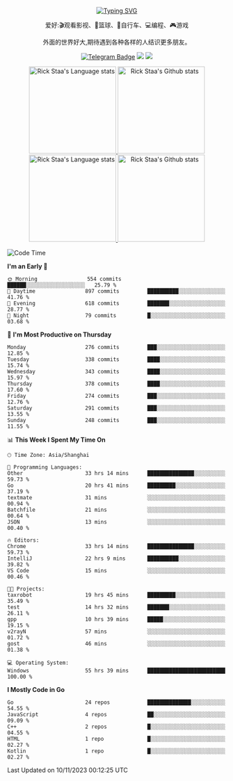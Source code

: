 <div align="center"> 

[![Typing SVG](https://readme-typing-svg.herokuapp.com?size=25&duration=2500&color=eeeeee&vCenter=true&width=200&height=40&lines=Hi+there+%F0%9F%91%8B%F0%9F%8F%BB;I'm+DanBai)](https://git.io/typing-svg)

爱好:🎬观看影视、🏀篮球、🚴自行车、💻编程、🎮游戏

外面的世界好大,期待遇到各种各样的人结识更多朋友。

[![Telegram Badge](https://img.shields.io/badge/-Telegram-blue?style=flat&logo=Telegram&logoColor=white)](https://t.me/danbai9420) 
[![](https://img.shields.io/badge/-Blog-brightgreen?style=flat&logo=Blogger&logoColor=white)](https://p00q.cn)
[![](https://img.shields.io/badge/-Email-red?style=flat&logo=Mail.Ru&logoColor=white)](mailto:danbai@88.com)
</div>

<!-- Light Mode -->
<div align="center"> 
<a href="https://github.com/anuraghazra/github-readme-stats#gh-light-mode-only">
<img height=200 src="https://github-readme-stats.vercel.app/api/top-langs/?username=danbai225&layout=compact&langs_count=10&hide_border=1&role=OWNER,COLLABORATOR#gh-light-mode-only" alt="Rick Staa's Language stats" />
</a>
<a href="https://github.com/anuraghazra/github-readme-stats#gh-light-mode-only">
<img height=200 src="https://github-readme-stats.vercel.app/api?username=danbai225&show_icons=true&count_private=true&line_height=28&hide_border=1&include_all_commits=true&card_width=450&role=OWNER,COLLABORATOR&exclude_repo=github-readme-stats#gh-light-mode-only" alt="Rick Staa's Github stats" />
</a>
</div>

<!-- Dark Mode -->
<div align="center"> 
<a href="https://github.com/anuraghazra/github-readme-stats#gh-dark-mode-only">
<img height=200 src="https://github-readme-stats.vercel.app/api/top-langs/?username=danbai225&layout=compact&langs_count=10&hide_border=1&role=OWNER,COLLABORATOR&theme=github_dark#gh-dark-mode-only" alt="Rick Staa's Language stats" />
</a>
<a href="https://github.com/anuraghazra/github-readme-stats#gh-dark-mode-only">
<img height=200 src="https://github-readme-stats.vercel.app/api?username=danbai225&show_icons=true&count_private=true&line_height=28&hide_border=1&include_all_commits=true&card_width=450&role=OWNER,COLLABORATOR&exclude_repo=github-readme-stats&theme=github_dark#gh-dark-mode-only" alt="Rick Staa's Github stats" />
</a>
</div>

<!--START_SECTION:waka-->
![Code Time](http://img.shields.io/badge/Code%20Time-1%2C458%20hrs%2030%20mins-blue)

**I'm an Early 🐤** 

```text
🌞 Morning                554 commits         ██████░░░░░░░░░░░░░░░░░░░   25.79 % 
🌆 Daytime                897 commits         ██████████░░░░░░░░░░░░░░░   41.76 % 
🌃 Evening                618 commits         ███████░░░░░░░░░░░░░░░░░░   28.77 % 
🌙 Night                  79 commits          █░░░░░░░░░░░░░░░░░░░░░░░░   03.68 % 
```
📅 **I'm Most Productive on Thursday** 

```text
Monday                   276 commits         ███░░░░░░░░░░░░░░░░░░░░░░   12.85 % 
Tuesday                  338 commits         ████░░░░░░░░░░░░░░░░░░░░░   15.74 % 
Wednesday                343 commits         ████░░░░░░░░░░░░░░░░░░░░░   15.97 % 
Thursday                 378 commits         ████░░░░░░░░░░░░░░░░░░░░░   17.60 % 
Friday                   274 commits         ███░░░░░░░░░░░░░░░░░░░░░░   12.76 % 
Saturday                 291 commits         ███░░░░░░░░░░░░░░░░░░░░░░   13.55 % 
Sunday                   248 commits         ███░░░░░░░░░░░░░░░░░░░░░░   11.55 % 
```


📊 **This Week I Spent My Time On** 

```text
🕑︎ Time Zone: Asia/Shanghai

💬 Programming Languages: 
Other                    33 hrs 14 mins      ███████████████░░░░░░░░░░   59.73 % 
Go                       20 hrs 41 mins      █████████░░░░░░░░░░░░░░░░   37.19 % 
textmate                 31 mins             ░░░░░░░░░░░░░░░░░░░░░░░░░   00.94 % 
Batchfile                21 mins             ░░░░░░░░░░░░░░░░░░░░░░░░░   00.64 % 
JSON                     13 mins             ░░░░░░░░░░░░░░░░░░░░░░░░░   00.40 % 

🔥 Editors: 
Chrome                   33 hrs 14 mins      ███████████████░░░░░░░░░░   59.73 % 
IntelliJ                 22 hrs 9 mins       ██████████░░░░░░░░░░░░░░░   39.82 % 
VS Code                  15 mins             ░░░░░░░░░░░░░░░░░░░░░░░░░   00.46 % 

🐱‍💻 Projects: 
taxrobot                 19 hrs 45 mins      █████████░░░░░░░░░░░░░░░░   35.49 % 
test                     14 hrs 32 mins      ███████░░░░░░░░░░░░░░░░░░   26.11 % 
gpp                      10 hrs 39 mins      █████░░░░░░░░░░░░░░░░░░░░   19.15 % 
v2rayN                   57 mins             ░░░░░░░░░░░░░░░░░░░░░░░░░   01.72 % 
gost                     46 mins             ░░░░░░░░░░░░░░░░░░░░░░░░░   01.38 % 

💻 Operating System: 
Windows                  55 hrs 39 mins      █████████████████████████   100.00 % 
```

**I Mostly Code in Go** 

```text
Go                       24 repos            ██████████████░░░░░░░░░░░   54.55 % 
JavaScript               4 repos             ██░░░░░░░░░░░░░░░░░░░░░░░   09.09 % 
C++                      2 repos             █░░░░░░░░░░░░░░░░░░░░░░░░   04.55 % 
HTML                     1 repo              █░░░░░░░░░░░░░░░░░░░░░░░░   02.27 % 
Kotlin                   1 repo              █░░░░░░░░░░░░░░░░░░░░░░░░   02.27 % 
```




 Last Updated on 10/11/2023 00:12:25 UTC
<!--END_SECTION:waka-->

